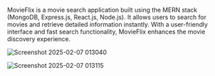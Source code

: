 MovieFlix is a movie search application built using the MERN stack (MongoDB, Express.js, React.js, Node.js). It allows users to search for movies and retrieve detailed information instantly. With a user-friendly interface and fast search functionality, MovieFlix enhances the movie discovery experience.

![Screenshot 2025-02-07 013040](https://github.com/user-attachments/assets/1e77a885-dca6-4d5f-8abf-65186616612f)

![Screenshot 2025-02-07 013115](https://github.com/user-attachments/assets/4d2e3717-694f-4820-88db-f0b96fe6e877)
